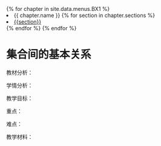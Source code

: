 <div id="sec_nav">
{% for chapter in site.data.menus.BX1 %}
    <li>
        {{ chapter.name }}
        {% for section in chapter.sections %}
        <li>
        <a href="{{section}}.html">{{section}}</a>
        </li>
        {% endfor %}
    </li>
{% endfor %}
</div>

<div id="sec">
<h1>集合间的基本关系</h1>

教材分析：

学情分析：

教学目标：

重点：

难点：

教学材料：

</div>